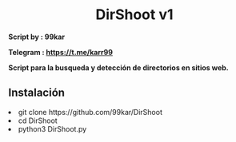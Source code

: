 <h1 align='center'>DirShoot v1</h1>

<b>Script by : 99kar</b>

<b>Telegram : https://t.me/karr99</b>

<b>Script para la busqueda y detección de directorios en sitios web. </b>

<h2>Instalación</h2>
<li>git clone https://github.com/99kar/DirShoot</lo>
<li>cd DirShoot</lo>
<li>python3 DirShoot.py</lo>
